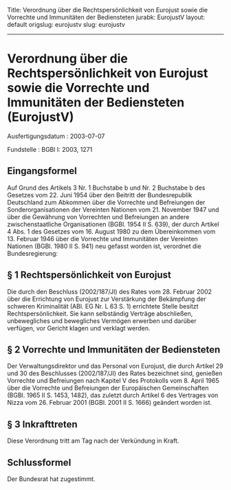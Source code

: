 Title: Verordnung über die Rechtspersönlichkeit von Eurojust sowie die Vorrechte und
  Immunitäten der Bediensteten
jurabk: EurojustV
layout: default
origslug: eurojustv
slug: eurojustv

---

# Verordnung über die Rechtspersönlichkeit von Eurojust sowie die Vorrechte und Immunitäten der Bediensteten (EurojustV)

Ausfertigungsdatum
:   2003-07-07

Fundstelle
:   BGBl I: 2003, 1271



## Eingangsformel

Auf Grund des Artikels 3 Nr. 1 Buchstabe b und Nr. 2 Buchstabe b des
Gesetzes vom 22. Juni 1954 über den Beitritt der Bundesrepublik
Deutschland zum Abkommen über die Vorrechte und Befreiungen der
Sonderorganisationen der Vereinten Nationen vom 21. November 1947 und
über die Gewährung von Vorrechten und Befreiungen an andere
zwischenstaatliche Organisationen (BGBl. 1954 II S. 639), der durch
Artikel 4 Abs. 1 des Gesetzes vom 16. August 1980 zu dem Übereinkommen
vom 13. Februar 1946 über die Vorrechte und Immunitäten der Vereinten
Nationen (BGBl. 1980 II S. 941) neu gefasst worden ist, verordnet die
Bundesregierung:


## § 1 Rechtspersönlichkeit von Eurojust

Die durch den Beschluss (2002/187/JI) des Rates vom 28. Februar 2002
über die Errichtung von Eurojust zur Verstärkung der Bekämpfung der
schweren Kriminalität (ABl. EG Nr. L 63 S. 1) errichtete Stelle
besitzt Rechtspersönlichkeit. Sie kann selbständig Verträge
abschließen, unbewegliches und bewegliches Vermögen erwerben und
darüber verfügen, vor Gericht klagen und verklagt werden.


## § 2 Vorrechte und Immunitäten der Bediensteten

Der Verwaltungsdirektor und das Personal von Eurojust, die durch
Artikel 29 und 30 des Beschlusses (2002/187/JI) des Rates bezeichnet
sind, genießen Vorrechte und Befreiungen nach Kapitel V des Protokolls
vom 8. April 1965 über die Vorrechte und Befreiungen der Europäischen
Gemeinschaften (BGBl. 1965 II S. 1453, 1482), das zuletzt durch
Artikel 6 des Vertrages von Nizza vom 26. Februar 2001 (BGBl. 2001 II
S. 1666) geändert worden ist.


## § 3 Inkrafttreten

Diese Verordnung tritt am Tag nach der Verkündung in Kraft.


## Schlussformel

Der Bundesrat hat zugestimmt.

